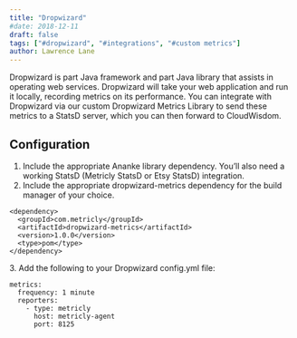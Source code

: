 ```yaml
---
title: "Dropwizard"
#date: 2018-12-11
draft: false
tags: ["#dropwizard", "#integrations", "#custom metrics"]
author: Lawrence Lane
---
```


Dropwizard is part Java framework and part Java library that assists in operating web services. Dropwizard will take your web application and run it locally, recording metrics on its performance. You can integrate with Dropwizard via our custom Dropwizard Metrics Library to send these metrics to a StatsD server, which you can then forward to CloudWisdom.

## Configuration
1. Include the appropriate Ananke library dependency. You’ll also need a working StatsD (Metricly StatsD or Etsy StatsD) integration.
2. Include the appropriate dropwizard-metrics dependency for the build manager of your choice.

```
<dependency>
  <groupId>com.metricly</groupId>
  <artifactId>dropwizard-metrics</artifactId>
  <version>1.0.0</version>
  <type>pom</type>
</dependency>
```
3\. Add the following to your Dropwizard config.yml file:

```
metrics:
  frequency: 1 minute
  reporters:
    - type: metricly
      host: metricly-agent
      port: 8125
```
